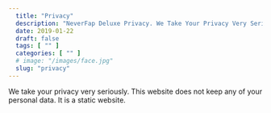```yaml
---
  title: "Privacy"
  description: "NeverFap Deluxe Privacy. We Take Your Privacy Very Seriously. This Website Does Not Keep Any Of Your Personal Data. It Is A Static Website."
  date: 2019-01-22
  draft: false
  tags: [ "" ]
  categories: [ "" ]
  # image: "/images/face.jpg"
  slug: "privacy"
---
```


We take your privacy very seriously. This website does not keep any of your personal data. It is a static website.


